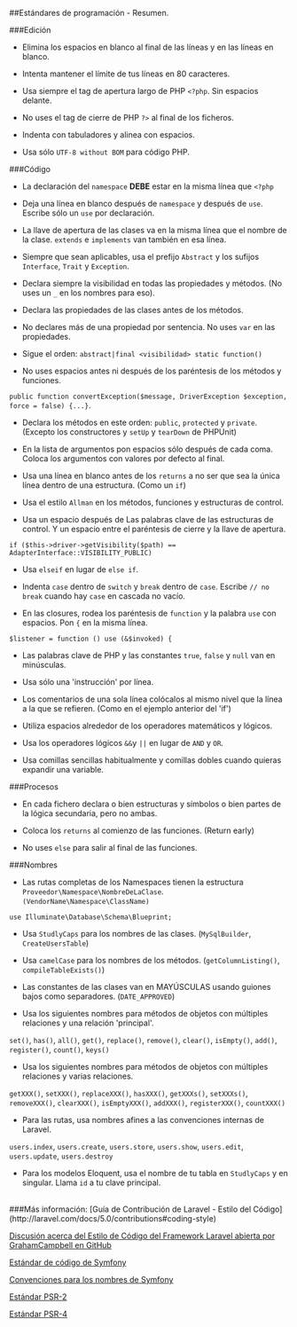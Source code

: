 ##Estándares de programación - Resumen.

###Edición

 - Elimina los espacios en blanco al final de las líneas y en las líneas en blanco.

 - Intenta mantener el límite de tus líneas en 80 caracteres.

 - Usa siempre el tag de apertura largo de PHP `<?php`. Sin espacios delante.

 - No uses el tag de cierre de PHP `?>` al final de los ficheros.

 - Indenta con tabuladores y alinea con espacios.

 - Usa sólo `UTF-8 without BOM` para código PHP.  

###Código

 - La declaración del `namespace` **DEBE** estar en la misma línea que `<?php`

 - Deja una línea en blanco después de `namespace` y después de `use`. Escribe sólo un `use` por declaración.

 - La llave de apertura de las clases va en la misma línea que el nombre de la clase. `extends` e `implements` van también en esa línea.

 - Siempre que sean aplicables, usa el prefijo `Abstract` y los sufijos `Interface`, `Trait` y `Exception`.

 - Declara siempre la visibilidad en todas las propiedades y métodos. (No uses un `_` en los nombres para eso).

 - Declara las propiedades de las clases antes de los métodos.

 - No declares más de una propiedad por sentencia. No uses `var` en las propiedades.
 
 - Sigue el orden: `abstract|final <visibilidad> static function()`

 - No uses espacios antes ni después de los paréntesis de los métodos y funciones.
 
 `public function convertException($message, DriverException $exception, force = false) {...}`.

 - Declara los métodos en este orden: `public`, `protected` y `private`. (Excepto los constructores y `setUp` y `tearDown` de PHPUnit)

 - En la lista de argumentos pon espacios sólo después de cada coma. Coloca los argumentos con valores por defecto al final.

 - Usa una línea en blanco antes de los `returns` a no ser que sea la única línea dentro de una estructura. (Como un `if`)

 - Usa el estilo `Allman` en los métodos, funciones y estructuras de control.

 - Usa un espacio después de Las palabras clave de las estructuras de control. Y un espacio entre el paréntesis de cierre y la llave de apertura.
  
 `if ($this->driver->getVisibility($path) == AdapterInterface::VISIBILITY_PUBLIC)`
 
 - Usa `elseif` en lugar de `else if`. 

 - Indenta `case` dentro de `switch` y `break` dentro de `case`. Escribe `// no break` cuando hay `case` en cascada no vacío.

 - En las closures, rodea los paréntesis de `function` y la palabra `use` con espacios. Pon `{` en la misma línea.

 `$listener = function () use (&$invoked) {`

 - Las palabras clave de PHP y las constantes `true`, `false` y `null` van en minúsculas.

 - Usa sólo una 'instrucción' por línea. 

 - Los comentarios de una sola línea colócalos al mismo nivel que la línea a la que se refieren. (Como en el ejemplo anterior del 'if')

 - Utiliza espacios alrededor de los operadores matemáticos y lógicos.

 - Usa los operadores lógicos `&&`y `||` en lugar de `AND` y `OR`.

 - Usa comillas sencillas habitualmente y comillas dobles cuando quieras expandir una variable.

###Procesos

 - En cada fichero declara o bien estructuras y símbolos o bien partes de la lógica secundaria, pero no ambas.

 - Coloca los `returns` al comienzo de las funciones. (Return early)

 - No uses `else` para salir al final de las funciones.

###Nombres

 - Las rutas completas de los Namespaces tienen la estructura `Proveedor\Namespace\NombreDeLaClase`. `(VendorName\Namespace\ClassName)`
 
 `use Illuminate\Database\Schema\Blueprint;`

 
 - Usa `StudlyCaps` para los nombres de las clases. (`MySqlBuilder`, `CreateUsersTable`)
 
 - Usa `camelCase` para los nombres de los métodos. (`getColumnListing()`, `compileTableExists()`)
  
 - Las constantes de las clases van en MAYÚSCULAS usando guiones bajos como separadores. (`DATE_APPROVED`)

 - Usa los siguientes nombres para métodos de objetos con múltiples relaciones y una relación 'principal'.
 
 `set()`, `has()`, `all()`, `get()`, `replace()`, `remove()`, `clear()`, `isEmpty()`, `add()`, `register()`, `count()`, `keys()`

 - Usa los siguientes nombres para métodos de objetos con múltiples relaciones y varias relaciones.
 
 `getXXX()`, `setXXX()`, `replaceXXX()`, `hasXXX()`, `getXXXs()`, `setXXXs()`, `removeXXX()`, `clearXXX()`, `isEmptyXXX()`, `addXXX()`, `registerXXX()`, `countXXX()`

 - Para las rutas, usa nombres afines a las convenciones internas de Laravel.

  `users.index`, `users.create`, `users.store`, `users.show`, `users.edit`, `users.update`, `users.destroy` 

 - Para los modelos Eloquent, usa el nombre de tu tabla en `StudlyCaps` y en singular. Llama `id` a tu clave principal.

 
<br>  
###Más información:
[Guía de Contribución de Laravel - Estilo del Código](http://laravel.com/docs/5.0/contributions#coding-style)   

[Discusión acerca del Estilo de Código del Framework Laravel abierta por GrahamCampbell en GitHub](https://github.com/laravel/framework/issues/6836)   

[Estándar de código de Symfony](http://symfony.com/doc/current/contributing/code/standards.html)

[Convenciones para los nombres de Symfony](http://symfony.com/doc/current/contributing/code/conventions.html)

[Estándar PSR-2](http://www.php-fig.org/psr/psr-2/)  

[Estándar PSR-4](http://www.php-fig.org/psr/psr-4/)  